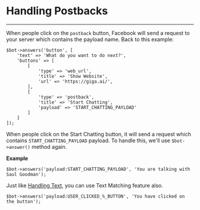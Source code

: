 # Handling Postbacks
---
When people click on the `postback` button, Facebook will send a request to your server which contains the payload name. Back to this example:

```
$bot->answers('button', [
    'text' => 'What do you want to do next?',
    'buttons' => [
        [
            'type' => 'web_url',
            'title' => 'Show Website',
            'url' => 'https://giga.ai/',
        ],
        [
            'type' => 'postback',
            'title' => 'Start Chatting',
            'payload' => 'START_CHATTING_PAYLOAD'
        ]
    ]
]);
```

When people click on the Start Chatting button, it will send a request which contains `START_CHATTING_PAYLOAD` payload. To handle this, we'll use `$bot->answer()` method again.

**Example**

```
$bot->answers('payload:START_CHATTING_PAYLOAD', 'You are talking with Saul Goodman');
```

Just like [Handling Text](/docs/api/handling-text), you can use Text Matching feature also.

```
$bot->answers('payload:USER_CLICKED_%_BUTTON', 'You have clicked on the button'); 
```